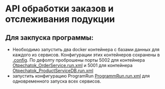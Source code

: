 # API обработки заказов и отслеживания подукции

## Для закпуска программы:

* Необходимо запустить два docker контейнера с базами данных для каждого из сервисов. 
Конфигурации этих контейнеров сохранены в [.config](.config).
По дефолту проброшены порты 5002 для контейнера [Otpechatok_OrderService.run.xml](.config%2FOtpechatok_OrderService.run.xml)
и 5001 для контейнера [Otpechatok_ProductServiceDB.run.xml](.config%2FOtpechatok_ProductServiceDB.run.xml)
* запустить конфигурацию ProgramRun [ProgrammRun.run.xml](.config%2FProgrammRun.run.xml) для одновременного запуска всех сервисов.

